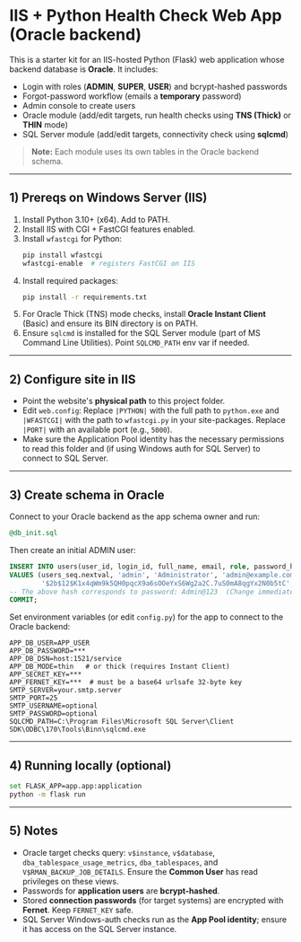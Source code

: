 # IIS + Python Health Check Web App (Oracle backend)

This is a starter kit for an IIS-hosted Python (Flask) web application whose backend database is **Oracle**.
It includes:
- Login with roles (**ADMIN**, **SUPER**, **USER**) and bcrypt-hashed passwords
- Forgot-password workflow (emails a **temporary** password)
- Admin console to create users
- Oracle module (add/edit targets, run health checks using **TNS (Thick)** or **THIN** mode)
- SQL Server module (add/edit targets, connectivity check using **sqlcmd**)

> **Note:** Each module uses its own tables in the Oracle backend schema.

---

## 1) Prereqs on Windows Server (IIS)

1. Install Python 3.10+ (x64). Add to PATH.
2. Install IIS with CGI + FastCGI features enabled.
3. Install `wfastcgi` for Python:
   ```bash
   pip install wfastcgi
   wfastcgi-enable  # registers FastCGI on IIS
   ```
4. Install required packages:
   ```bash
   pip install -r requirements.txt
   ```
5. For Oracle Thick (TNS) mode checks, install **Oracle Instant Client** (Basic) and ensure its BIN directory is on PATH.
6. Ensure `sqlcmd` is installed for the SQL Server module (part of MS Command Line Utilities). Point `SQLCMD_PATH` env var if needed.

---

## 2) Configure site in IIS

- Point the website's **physical path** to this project folder.
- Edit `web.config`:
  Replace `|PYTHON|` with the full path to `python.exe` and `|WFASTCGI|` with the path to `wfastcgi.py` in your site-packages.
  Replace `|PORT|` with an available port (e.g., `5000`).
- Make sure the Application Pool identity has the necessary permissions to read this folder and (if using Windows auth for SQL Server) to connect to SQL Server.

---

## 3) Create schema in Oracle

Connect to your Oracle backend as the app schema owner and run:
```sql
@db_init.sql
```
Then create an initial ADMIN user:
```sql
INSERT INTO users(user_id, login_id, full_name, email, role, password_hash, active)
VALUES (users_seq.nextval, 'admin', 'Administrator', 'admin@example.com', 'ADMIN',
        '$2b$12$K1x4qWm9k5QH0pqcX9a6sOOeYxS6Wg2a2C.7uS0mA8qgYx2N0b5tC', 1);
-- The above hash corresponds to password: Admin@123  (Change immediately)
COMMIT;
```

Set environment variables (or edit `config.py`) for the app to connect to the Oracle backend:
```
APP_DB_USER=APP_USER
APP_DB_PASSWORD=***
APP_DB_DSN=host:1521/service
APP_DB_MODE=thin   # or thick (requires Instant Client)
APP_SECRET_KEY=***
APP_FERNET_KEY=***  # must be a base64 urlsafe 32-byte key
SMTP_SERVER=your.smtp.server
SMTP_PORT=25
SMTP_USERNAME=optional
SMTP_PASSWORD=optional
SQLCMD_PATH=C:\Program Files\Microsoft SQL Server\Client SDK\ODBC\170\Tools\Binn\sqlcmd.exe
```

---

## 4) Running locally (optional)

```bash
set FLASK_APP=app.app:application
python -m flask run
```

---

## 5) Notes

- Oracle target checks query: `v$instance`, `v$database`, `dba_tablespace_usage_metrics`, `dba_tablespaces`, and `V$RMAN_BACKUP_JOB_DETAILS`.
  Ensure the **Common User** has read privileges on these views.
- Passwords for **application users** are **bcrypt-hashed**.
- Stored **connection passwords** (for target systems) are encrypted with **Fernet**. Keep `FERNET_KEY` safe.
- SQL Server Windows-auth checks run as the **App Pool identity**; ensure it has access on the SQL Server instance.
